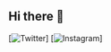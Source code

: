 ## Hi there 👋

<!--
**porya13/porya13** is a ✨ _special_ ✨ repository because its `README.md` (this file) appears on your GitHub profile.

Here are some ideas to get you started:

- 🔭 I’m currently working on ...
- 🌱 I’m currently learning ...
- 👯 I’m looking to collaborate on ...
- 🤔 I’m looking for help with ...
- 💬 Ask me about ...
- 📫 How to reach me: ...
- 😄 Pronouns: ...
- ⚡ Fun fact: ...
-->
[![Twitter](https://x.com/poryaghafary0?s=21)]
[![Instagram](https://www.instagram.com/porya__13?igsh=MTRodWZ1M3ExbjNo&utm_source=qr)]
